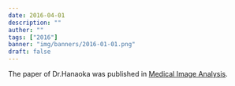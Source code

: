 ```yaml
---
date: 2016-04-01
description: ""
auther: ""
tags: ["2016"]
banner: "img/banners/2016-01-01.png"
draft: false
---
```

The paper of Dr.Hanaoka was published in [Medical Image Analysis](https://www.sciencedirect.com/science/article/pii/S1361841516300196?dgcid=raven_sd_via_email).
